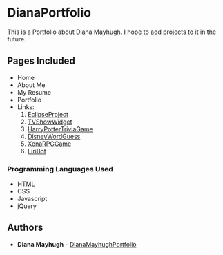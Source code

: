 # DianaPortfolio
This is a Portfolio about Diana Mayhugh.  I hope to add projects to it in the future.

## Pages Included

* Home
* About Me
* My Resume
* Portfolio
* Links:
    1. [EclipseProject](https://alaclair.github.io/Space_Travel_App/)
    2. [TVShowWidget](https://mayhugh82.github.io/Giftastic/)
    3. [HarryPotterTriviaGame](https://mayhugh82.github.io/TriviaGame/)
    4. [DisneyWordGuess](https://mayhugh82.github.io/WordGuessGame/)
    5. [XenaRPGGame](https://mayhugh82.github.io/Xena-RPG-Game/)
    6. [LiriBot](https://github.com/mayhugh82/liri-node-app)



### Programming Languages Used

* HTML
* CSS
* Javascript
* jQuery

## Authors

* **Diana Mayhugh** - [DianaMayhughPortfolio]( https://mayhugh82.github.io/DianaPortfolio/)